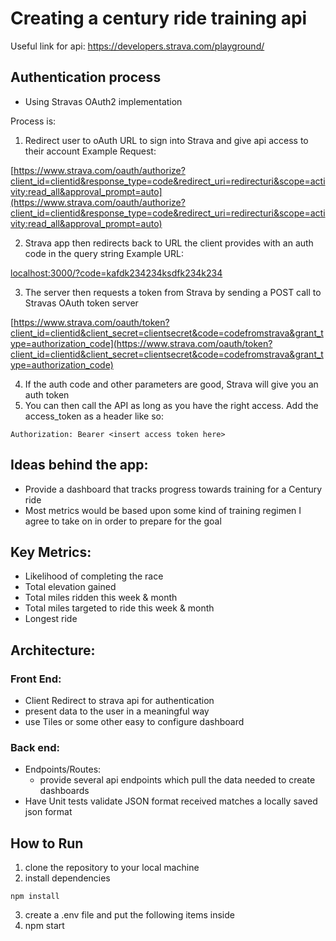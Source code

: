 # Creating a century ride training api

Useful link for api: https://developers.strava.com/playground/

## Authentication process

- Using Stravas OAuth2 implementation

Process is:

1. Redirect user to oAuth URL to sign into Strava and give api access to their account
   Example Request:

[https://www.strava.com/oauth/authorize?client_id=clientid&response_type=code&redirect_uri=redirecturi&scope=activity:read_all&approval_prompt=auto](https://www.strava.com/oauth/authorize?client_id=clientid&response_type=code&redirect_uri=redirecturi&scope=activity:read_all&approval_prompt=auto)

2. Strava app then redirects back to URL the client provides with an auth code in the query string
   Example URL:

[localhost:3000/?code=kafdk234234ksdfk234k234](localhost:3000/?code=kafdk234234ksdfk234k234)

3. The server then requests a token from Strava by sending a POST call to Stravas OAuth token server

[https://www.strava.com/oauth/token?client_id=clientid&client_secret=clientsecret&code=codefromstrava&grant_type=authorization_code](https://www.strava.com/oauth/token?client_id=clientid&client_secret=clientsecret&code=codefromstrava&grant_type=authorization_code)

4. If the auth code and other parameters are good, Strava will give you an auth token
5. You can then call the API as long as you have the right access. Add the access_token as a header like so:

```
Authorization: Bearer <insert access token here>
```

## Ideas behind the app:

- Provide a dashboard that tracks progress towards training for a Century ride
- Most metrics would be based upon some kind of training regimen I agree to take on in order to prepare for the goal

## Key Metrics:

- Likelihood of completing the race
- Total elevation gained
- Total miles ridden this week & month
- Total miles targeted to ride this week & month
- Longest ride

## Architecture:

### Front End:

- Client Redirect to strava api for authentication
- present data to the user in a meaningful way
- use Tiles or some other easy to configure dashboard

### Back end:

- Endpoints/Routes:
  - provide several api endpoints which pull the data needed to create dashboards
- Have Unit tests validate JSON format received matches a locally saved json format

## How to Run

1. clone the repository to your local machine
2. install dependencies

```
npm install
```

3. create a .env file and put the following items inside
4. npm start
